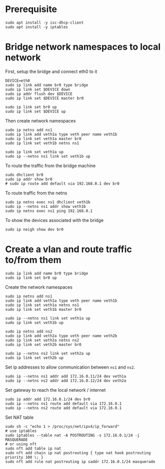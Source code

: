 # Prerequisite
```
sudo apt install -y isc-dhcp-client
sudo apt install -y iptables
```

# Bridge network namespaces to local network

First, setup the bridge and connect eth0 to it
```
DEVICE=eth0
sudo ip link add name br0 type bridge
sudo ip link set $DEVICE down
sudo ip addr flush dev $DEVICE
sudo ip link set $DEVICE master br0

sudo ip link set br0 up
sudo ip link set $DEVICE up
```

Then create network namespaces
```
sudo ip netns add ns1
sudo ip link add veth1a type veth peer name veth1b
sudo ip link set veth1a master br0
sudo ip link set veth1b netns ns1

sudo ip link set veth1a up
sudo ip --netns ns1 link set veth1b up
```

To route the traffic from the bridge machine
```
sudo dhclient br0
sudo ip addr show br0
# sudo ip route add default via 192.168.0.1 dev br0
```

To route traffic from the netns
```
sudo ip netns exec ns1 dhclient veth1b
sudo ip --netns ns1 addr show veth1b
sudo ip netns exec ns1 ping 192.168.0.1
```

To show the devices associated with the bridge
```
sudo ip neigh show dev br0
```

# Create a vlan and route traffic to/from them

```
sudo ip link add name br0 type bridge
sudo ip link set br0 up
```

Create the network namespaces
```
sudo ip netns add ns1
sudo ip link add veth1a type veth peer name veth1b
sudo ip link set veth1a netns ns1
sudo ip link set veth1b master br0

sudo ip --netns ns1 link set veth1a up
sudo ip link set veth1b up
```

```
sudo ip netns add ns2
sudo ip link add veth2a type veth peer name veth2b
sudo ip link set veth2a netns ns2
sudo ip link set veth2b master br0

sudo ip --netns ns2 link set veth2a up
sudo ip link set veth2b up
```

Set ip addresses to allow communication between `ns1` and `ns2`.
```
sudo ip --netns ns1 addr add 172.16.0.11/24 dev veth1a
sudo ip --netns ns2 addr add 172.16.0.12/24 dev veth2a
```

Set gateway to reach the local network / internet
```
sudo ip addr add 172.16.0.1/24 dev br0
sudo ip --netns ns1 route add default via 172.16.0.1
sudo ip --netns ns2 route add default via 172.16.0.1
```

Set NAT table
```
sudo sh -c "echo 1 > /proc/sys/net/ipv4/ip_forward"
# use iptables
sudo iptables --table nat -A POSTROUTING -s 172.16.0.1/24 -j MASQUERADE
# or using nft
sudo nft add table ip nat
sudo nft add chain ip nat postrouting { type nat hook postrouting priority 100 \; }
sudo nft add rule nat postrouting ip saddr 172.16.0.1/24 masquerade
```
